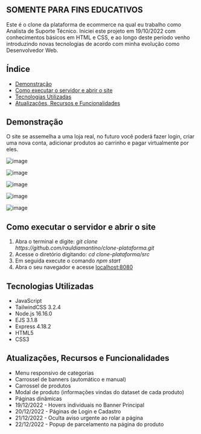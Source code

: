 ## SOMENTE PARA FINS EDUCATIVOS

Este é o clone da plataforma de ecommerce na qual eu trabalho como Analista de Suporte Técnico. Iniciei este projeto em 19/10/2022 com conhecimentos básicos em HTML e CSS, e ao longo deste período venho introduzindo novas tecnologias de acordo com minha evolução como Desenvolvedor Web.

<h2>Índice</h2>

-    <a href="#demo">Demonstração</a>
-    <a href="#como">Como executar o servidor e abrir o site</a>
-    <a href="#tech">Tecnologias Utilizadas</a>
-    <a href="#func">Atualizações, Recursos e Funcionalidades</a>

<h2 id="demo">Demonstração</h2>

O site se assemelha a uma loja real, no futuro você poderá fazer login, criar uma nova conta, adicionar produtos ao carrinho e pagar virtualmente por eles.

![image](https://user-images.githubusercontent.com/100098231/209251150-f47ddc3d-8af9-477e-8dec-b7094b0baefc.png)

![image](https://user-images.githubusercontent.com/100098231/209251233-4af156ff-a254-4df5-840d-e14fc0ecb018.png)

![image](https://user-images.githubusercontent.com/100098231/209251328-be926952-ef84-497c-83da-eb221a89d399.png)

![image](https://user-images.githubusercontent.com/100098231/209251303-a9df300a-edd5-4efd-9ecc-acb2813d2df9.png)

![image](https://user-images.githubusercontent.com/100098231/209251693-1ab2d4ab-e442-46cc-96fd-98a47a08d2aa.png)

<h2 id="como">Como executar o servidor e abrir o site</h2>

<ol>
  <li>Abra o terminal e digite: <i>git clone https://github.com/rauldiamantino/clone-plataforma.git</i></li>
  <li>Acesse o diretório digitando: <i>cd clone-plataforma/src</i></li>
  <li>Em seguida execute o comando <i>npm start</i></li>
  <li>Abra o seu navegador e acesse <a href="http://localhost:8080">localhost:8080</a></li>
</ol>

<h2 id="tech">Tecnologias Utilizadas</h2>

<ul>
  <li>JavaScript</li>
  <li>TailwindCSS 3.2.4</li>
  <li>Node.js 16.16.0</li>
  <li>EJS 3.1.8</li>
  <li>Express 4.18.2</li>
  <li>HTML5</li>
  <li>CSS3</li>
</ul>

<h2 id="func">Atualizações, Recursos e Funcionalidades</h2>

<ul>
  <li>Menu responsivo de categorias</li>
  <li>Carrossel de banners (automático e manual)</li>
  <li>Carrossel de produtos</li>
  <li>Modal de produto (informações vindas do dataset de cada produto)</li>
  <li>Páginas dinâmicas</li>
  <li>19/12/2022 - Hovers individuais no Banner Principal</li>
  <li>20/12/2022 - Páginas de Login e Cadastro</li>
  <li>21/12/2022 - Oculta aviso urgente ao rolar a página</li>
  <li>22/12/2022 - Popup de parcelamento na página do produto</li>
</ul>
